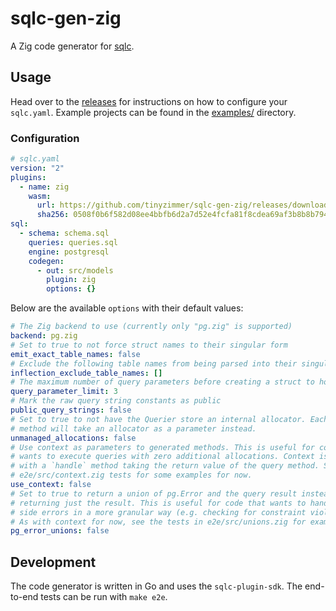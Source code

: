 # sqlc-gen-zig

A Zig code generator for [sqlc](https://sqlc.dev/).

## Usage

Head over to the [releases](https://github.com/tinyzimmer/sqlc-gen-zig/releases/latest) for instructions on how to configure your `sqlc.yaml`.
Example projects can be found in the [examples/](examples/) directory.

### Configuration

```yaml
# sqlc.yaml
version: "2"
plugins:
  - name: zig
    wasm:
      url: https://github.com/tinyzimmer/sqlc-gen-zig/releases/download/v0.0.10/sqlc-gen-zig.wasm
      sha256: 0508f0b6f582d08ee4bbfb6d2a7d52e4fcfa81f8cdea69af3b8b8b794e16bb8d
sql:
  - schema: schema.sql
    queries: queries.sql
    engine: postgresql
    codegen:
      - out: src/models
        plugin: zig
        options: {}
```

Below are the available `options` with their default values:

```yaml
# The Zig backend to use (currently only "pg.zig" is supported)
backend: pg.zig
# Set to true to not force struct names to their singular form
emit_exact_table_names: false
# Exclude the following table names from being parsed into their singular form
inflection_exclude_table_names: []
# The maximum number of query parameters before creating a struct to hold them
query_parameter_limit: 3
# Mark the raw query string constants as public
public_query_strings: false
# Set to true to not have the Querier store an internal allocator. Each query
# method will take an allocator as a parameter instead.
unmanaged_allocations: false
# Use context as parameters to generated methods. This is useful for code that
# wants to execute queries with zero additional allocations. Context is a struct
# with a `handle` method taking the return value of the query method. See the
# e2e/src/context.zig tests for some examples for now.
use_context: false
# Set to true to return a union of pg.Error and the query result instead of
# returning just the result. This is useful for code that wants to handle server
# side errors in a more granular way (e.g. checking for constraint violations).
# As with context for now, see the tests in e2e/src/unions.zig for examples.
pg_error_unions: false
```

## Development

The code generator is written in Go and uses the `sqlc-plugin-sdk`.
The end-to-end tests can be run with `make e2e`.
